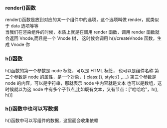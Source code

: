 ### render()函数

render()函数是放到对应的某一个组件中的选项，这个选项叫做 render，就类似于 data 选项等等  
当我们在渲染组件的时候，本质上就是在调用 render 函数，调用 render 函数就会返回 Vnode,而且是一个 Vnode 树，
这时候会调用 h()/createVnode 函数，生成 Vnode 你

### h()函数

h()函数的第一个参数是 node 标签，可以是 HTML 标签， 也可以是组件名称
第二个参数是 node 的属性，是一个对象，{ class:{}, style:{} ,....}
第三个参数是 node 的内容，可以是字符串，那就表示 node 中内容就是文本
也可以是数组，这时候就以为这 node 中有多个子节点,比如既有文本，又有节点：["哈哈哈"，h(), h()]

### h()函数中也可以写数据

h()函数中可以写组件的数据，这里面会收集依赖
